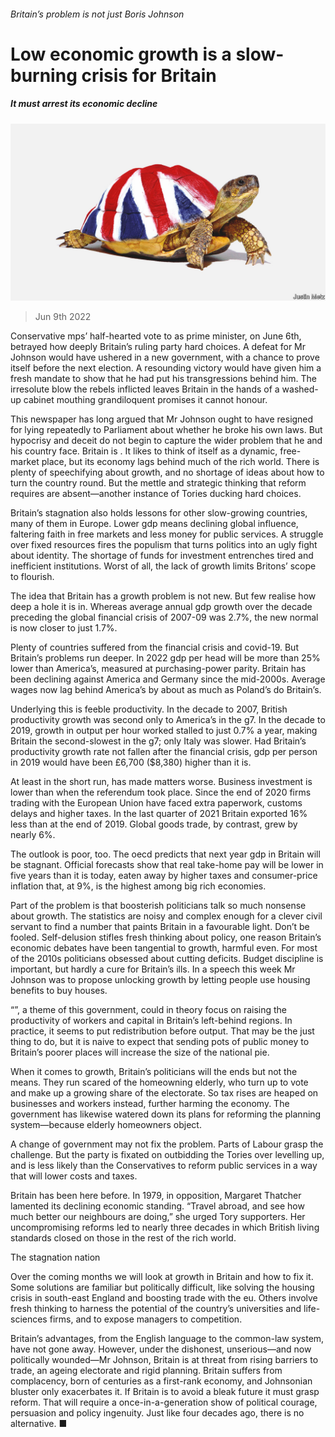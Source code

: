 ###### Britain’s problem is not just Boris Johnson

# Low economic growth is a slow-burning crisis for Britain 

##### It must arrest its economic decline 

![image](images/20220611_LDD001.jpg) 

> Jun 9th 2022 

Conservative mps’ half-hearted vote to  as prime minister, on June 6th, betrayed how deeply Britain’s ruling party  hard choices. A defeat for Mr Johnson would have ushered in a new government, with a chance to prove itself before the next election. A resounding victory would have given him a fresh mandate to show that he had put his transgressions behind him. The irresolute blow the rebels inflicted leaves Britain in the hands of a washed-up cabinet mouthing grandiloquent promises it cannot honour.

This newspaper has long argued that Mr Johnson ought to have resigned for lying repeatedly to Parliament about whether he broke his own laws. But hypocrisy and deceit do not begin to capture the wider problem that he and his country face. Britain is . It likes to think of itself as a dynamic, free-market place, but its economy lags behind much of the rich world. There is plenty of speechifying about growth, and no shortage of ideas about how to turn the country round. But the mettle and strategic thinking that reform requires are absent—another instance of Tories ducking hard choices. 

Britain’s stagnation also holds lessons for other slow-growing countries, many of them in Europe. Lower gdp means declining global influence, faltering faith in free markets and less money for public services. A struggle over fixed resources fires the populism that turns politics into an ugly fight about identity. The shortage of funds for investment entrenches tired and inefficient institutions. Worst of all, the lack of growth limits Britons’ scope to flourish. 

The idea that Britain has a growth problem is not new. But few realise how deep a hole it is in. Whereas average annual gdp growth over the decade preceding the global financial crisis of 2007-09 was 2.7%, the new normal is now closer to just 1.7%. 

Plenty of countries suffered from the financial crisis and covid-19. But Britain’s problems run deeper. In 2022 gdp per head will be more than 25% lower than America’s, measured at purchasing-power parity. Britain has been declining against America and Germany since the mid-2000s. Average wages now lag behind America’s by about as much as Poland’s do Britain’s. 

Underlying this is feeble productivity. In the decade to 2007, British productivity growth was second only to America’s in the g7. In the decade to 2019, growth in output per hour worked stalled to just 0.7% a year, making Britain the second-slowest in the g7; only Italy was slower. Had Britain’s productivity growth rate not fallen after the financial crisis, gdp per person in 2019 would have been £6,700 ($8,380) higher than it is. 

At least in the short run,  has made matters worse. Business investment is lower than when the referendum took place. Since the end of 2020 firms trading with the European Union have faced extra paperwork, customs delays and higher taxes. In the last quarter of 2021 Britain exported 16% less than at the end of 2019. Global goods trade, by contrast, grew by nearly 6%.

The outlook is poor, too. The oecd predicts that next year gdp in Britain will be stagnant. Official forecasts show that real take-home pay will be lower in five years than it is today, eaten away by higher taxes and consumer-price inflation that, at 9%, is the highest among big rich economies.

Part of the problem is that boosterish politicians talk so much nonsense about growth. The statistics are noisy and complex enough for a clever civil servant to find a number that paints Britain in a favourable light. Don’t be fooled. Self-delusion stifles fresh thinking about policy, one reason Britain’s economic debates have been tangential to growth, harmful even. For most of the 2010s politicians obsessed about cutting deficits. Budget discipline is important, but hardly a cure for Britain’s ills. In a speech this week Mr Johnson was to propose unlocking growth by letting people use housing benefits to buy houses.

“”, a theme of this government, could in theory focus on raising the productivity of workers and capital in Britain’s left-behind regions. In practice, it seems to put redistribution before output. That may be the just thing to do, but it is naive to expect that sending pots of public money to Britain’s poorer places will increase the size of the national pie.

When it comes to growth, Britain’s politicians will the ends but not the means. They run scared of the homeowning elderly, who turn up to vote and make up a growing share of the electorate. So tax rises are heaped on businesses and workers instead, further harming the economy. The government has likewise watered down its plans for reforming the planning system—because elderly homeowners object.

A change of government may not fix the problem. Parts of Labour grasp the challenge. But the party is fixated on outbidding the Tories over levelling up, and is less likely than the Conservatives to reform public services in a way that will lower costs and taxes. 

Britain has been here before. In 1979, in opposition, Margaret Thatcher lamented its declining economic standing. “Travel abroad, and see how much better our neighbours are doing,” she urged Tory supporters. Her uncompromising reforms led to nearly three decades in which British living standards closed on those in the rest of the rich world.

The stagnation nation 

Over the coming months we will look at growth in Britain and how to fix it. Some solutions are familiar but politically difficult, like solving the housing crisis in south-east England and boosting trade with the eu. Others involve fresh thinking to harness the potential of the country’s universities and life-sciences firms, and to expose managers to competition. 

Britain’s advantages, from the English language to the common-law system, have not gone away. However, under the dishonest, unserious—and now politically wounded—Mr Johnson, Britain is at threat from rising barriers to trade, an ageing electorate and rigid planning. Britain suffers from complacency, born of centuries as a first-rank economy, and Johnsonian bluster only exacerbates it. If Britain is to avoid a bleak future it must grasp reform. That will require a once-in-a-generation show of political courage, persuasion and policy ingenuity. Just like four decades ago, there is no alternative. ■


